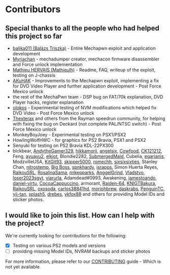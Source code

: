 # Contributors

## Special thanks to all the people who had helped this project so far

* [balika011 (Balázs Triszka)](https://github.com/balika011) - Entire Mechapwn exploit and application development
* [Myriachan](https://github.com/balika011) - mechadumper creator, mechacon firmware disassembler and Force unlock implementation
* [Mathieu HERVAIS (Mathieulh)](https://github.com/mathieulh) - Readme, FAQ, writeup of the exploit, testing on J-chassis
* [AKuHAK](https://github.com/akuhak) - Improvements to the Mechapwn exploit, implementing a fix for DVD Video Player and further application development - Post Force Mexico unlock
* the rest of the MechaPwn team - DSP bug on FAT/70k explanation, DVD Player hacks, register explanation
* [olokos](https://github.com/olokos) - Experimental testing of NVM modifications which helped fix DVD Video - Post Force Mexico unlock
* [Thexterax](https://github.com/Thexterax) and others from the Rayman speedrun community, for helping with fixing the bug on Deckard (not complete PAL/NTSC switch) - Post Force Mexico unlock
* MonkeyBoyJoey - Experimental testing on PSX1/PSX2
* HowlingWolfHWC - for graphics for PS2 Bravia, PSX1 and PSX2
* Senyuki for testing on PS2 Bravia KDL-22PX300
* blckbear, [AndytheGamer329](https://github.com/MechaResearch/MechaPwn/issues/created_by/AndytheGamer329), [hikkamorii](https://github.com/MechaResearch/MechaPwn/issues/83), [angelsix](https://github.com/MechaResearch/MechaPwn/issues/created_by/angelsix), [Cowfood](https://github.com/Cowfood), [CK121212](https://github.com/CK121212), Feng, [ayuayu2](https://github.com/ayuayu2), [elkiot](https://github.com/elkiot), Blondie2282, [SubmergedMaid](https://github.com/SubmergedMaid), Cubelia, [egarjanis](https://github.com/egarjanis), ModzvilleUSA, [KitGit93](https://github.com/KitGit93), [skipper5000](https://github.com/skipper5000), [romechh](https://github.com/romechh), [sixsixsixties](https://github.com/sixsixsixties), Stanley Chan, [nitrostemp](https://github.com/nitrostemp), [Big Boss](https://discord.com/users/Big%20Boss#3689), [spnkhardy](https://github.com/spnkhardy), [israpps](https://github.com/israpps), Simon Huerta Reyes, [RaikouSRL](https://github.com/RaikouSRL), [RosalinaSama](https://github.com/RosalinaSama), [mikepparks](https://github.com/mikepparks), [AnggelGrind](https://github.com/AnggelGrind), [Vladstvo](https://github.com/Vladstvo), [loser2023sgyt](https://github.com/loser2023sgyt), [viarurla](https://github.com/viarurla), Adamdead#0993, Awakening, [jamestoando](https://github.com/jamestoando), [daniel-virtu](https://github.com/daniel-virtu), [CocoaCappuccino](https://github.com/CocoaCappuccino), armorant, [Raiden-64](https://github.com/Raiden-64), [KNIGTBakura](https://github.com/KNIGTBakura), [RaikouSRL](https://github.com/RaikouSRL), [oxosoda](https://github.com/oxosoda), [carlos38841hd](https://github.com/carlos38841hd), [moriohbrew](https://github.com/moriohbrew), [daskrabs](https://github.com/daskrabs), [PenguinTC](https://github.com/PenguinTC), [yji-tan](https://github.com/yji-tan), [splash5](https://github.com/splash5), [drebes](https://github.com/drebes), [ykfox88](https://github.com/ykfox88) and others for providing Model IDs and sticker photos.

## I would like to join this list. How can I help with the project?

We're currently looking for contributions for the following:

* [x] Testing on various PS2 models and versions
* [ ] providing missing Model IDs, NVRAM backups and sticker photos

For more information, please refer to our [CONTRIBUTING](CONTRIBUTING.md) guide - Which is not yet available.

